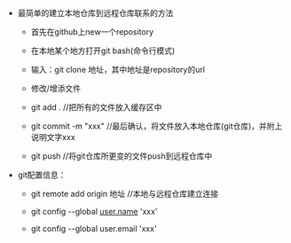 -   最简单的建立本地仓库到远程仓库联系的方法

    -   首先在github上new一个repository

    -   在本地某个地方打开git bash(命令行模式)

    -   输入：git clone 地址，其中地址是repository的url

    -   修改/增添文件

    -   git add . //把所有的文件放入缓存区中

    -   git commit -m "xxx"  //最后确认，将文件放入本地仓库(git仓库)，并附上说明文字xxx

    -   git push //将git仓库所更变的文件push到远程仓库中

-   git配置信息：

    -   git remote add origin 地址 //本地与远程仓库建立连接

    -   git config --global [user.name](http://user.name) 'xxx'

    -   git config --global user.email 'xxx'